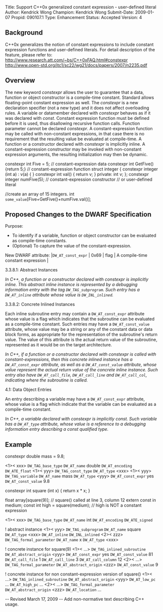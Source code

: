 Title:       Support C++0x generalized constant expression - user-defined literal
Author:      Kendrick Wong
Champion:    Kendrick Wong
Submit-Date: 2009-01-07
Propid:      090107.1
Type:        Enhancement
Status:      Accepted
Version:     4

Background
----------

C++0x generalizes the notion of constant expressions to include
constant expression functions and user-defined literals.
For detail description of the feature, please refer to:
http://www.research.att.com/~bs/C++0xFAQ.html#constexpr
http://www.open-std.org/jtc1/sc22/wg21/docs/papers/2007/n2235.pdf

Overview
--------

The new keyword *constexpr* allows the user to guarantee 
that a data, function or object constructor is a compile-time 
constant.  Standard allows floating-point constant expression 
as well. The *constexpr* is a new declaration specifier 
(not a new type) and it does not affect overloading rules.  A 
variable or datamember declared with *constexpr* behaves 
as if it was declared with *const*. Constant expression 
function must be defined before it is used, thus disallowing 
recursive function calls. Function parameter cannot be declared
*constexpr*. A constant-expression function may be called
with non-constant expressions, in that case there is no 
requirement that the resulting value be evaluated at compile-time. 
A function or a constructor declared with *constexpr* is
implicitly inline. A constant-expression constructor may be invoked 
with non-constant expression arguments, the resulting initialization
may then be dynamic.

  constexpr int Five = 5;               // constant-expression data
  constexpr int GetFive() {return 5;}   // constant-expression function
  struct integer {
    constexpr integer (int a) : v(a) { }
    constexpr int val() { return v; }
  private:
    int v;
  };
  constexpr integer numFive(5);         // constant-expression constructor
                                        // or user-defined literal

  //create an array of 15 integers.
  int `some_value`[Five+GetFive()+numFive.val()];

Proposed Changes to the DWARF Specification
-------------------------------------------

Purpose:
* To identify if a variable, function or object constructor can be 
  evaluated as compile-time constants.
* (Optional) To capture the value of the constant-expression.

New DWARF attribute:
|`DW_AT_const_expr` | 0x69 | flag | A compile-time constant expression |

3.3.8.1: Abstract Instances

*In C++, a function or a constructor declared with constexpr is 
implicitly inline. This abstract inline instance is represented by 
a debugging information entry with the tag `DW_TAG_subprogram`. Such 
entry has a `DW_AT_inline` attribute whose value is `DW_INL_inlined`.*

3.3.8.2: Concrete Inlined Instances

Each inline subroutine entry may contain a `DW_AT_const_expr` attribute 
whose value is a flag which indicates that the subroutine can be 
evaluated as a compile-time constant. Such entries may have a 
`DW_AT_const_value` attribute, whose value may be a string or any of 
the constant data or data block forms, as appropriate for the 
representation of the subroutine's return value. The value of this 
attribute is the actual return value of the subroutine, represented
as it would be on the target architecture.

*In C++, if a function or a constructor declared with constexpr 
is called with constant-expressions, then this concrete inlined 
instance has a `DW_AT_const_expr` attribute, as well as a `DW_AT_const_value` 
attribute, whose value represent the actual return value of the 
concrete inline instance. Such entry also have `DW_AT_call_file`, 
`DW_AT_call_line` and `DW_AT_call_col`, indicating where the subroutine 
is called.*


4.1: Data Object Entries

An entry describing a variable may have a `DW_AT_const_expr` attribute,
 whose value is a flag which indicate that the variable can be evaluated 
as a compile-time constant.

*In C++, a variable declared with constexpr is implicitly const. Such 
variable has a `DW_AT_type` attribute, whose value is a reference to a 
debugging information entry describing a const qualified type.*

Example
-------
 
constexpr double mass = 9.8;

&lt;1&gt;&lt;  xxx&gt;      `DW_TAG_base_type`
                `DW_AT_name`                  double
                `DW_AT_encoding`              `DW_ATE_float`
&lt;1&gt;&lt;  yyy&gt;      `DW_TAG_const_type`
                `DW_AT_type`                  &lt;xxx&gt;
&lt;1&gt;&lt;  yyy&gt;      `DW_TAG_variable`
                `DW_AT_name`                  mass
                `DW_AT_type`                  &lt;yyy&gt;
                `DW_AT_const_expr`            yes
                `DW_AT_const_value`           9.8

constexpr int square (int x) { return x * x; }

float array[square(9)];           // square() called at line 3, column 12
extern const in medium;
const int high = square(medium);  // high is NOT a constant expression

&lt;1&gt;&lt;  xxx&gt;      `DW_TAG_base_type`
                `DW_AT_name`                  int
                `DW_AT_encoding`              `DW_ATE_signed`

! abstract instance
&lt;1&gt;&lt;  yyy&gt;      `DW_TAG_subprogram`
                `DW_AT_name`                  square
                `DW_AT_type`                  &lt;xxx&gt;
                `DW_AT_inline`                `DW_INL_inlined`
&lt;2&gt;&lt;  zzz&gt;      `DW_TAG_formal_parameter`
                `DW_AT_name`                  x
                `DW_AT_type`                  &lt;xxx&gt;
 
! concrete instance for square(9)
&lt;1&gt;&lt;  ...&gt;      `DW_TAG_inlined_subroutine`
                `DW_AT_abstract_origin`       &lt;yyy&gt;
                `DW_AT_const_expr`            yes
                `DW_AT_const_value`           81
                `DW_AT_call_file`             1
                `DW_AT_call_line`             3
                `DW_AT_call_column`           12
&lt;2&gt;&lt;  ...&gt;      `DW_TAG_formal_parameter`
                `DW_AT_abstract_origin`       &lt;zzz&gt;
                `DW_AT_const_value`           9

! concrete instance for non constant-expression version of square()
&lt;1&gt;&lt;  ...&gt;      `DW_TAG_inlined_subroutine`
                `DW_AT_abstract_origin`       &lt;yyy&gt;
                `DW_AT_low_pc`                ...
                `DW_AT_high_pc`               ...
&lt;2&gt;&lt;  ...&gt;      `DW_TAG_formal_parameter`
                `DW_AT_abstract_origin`       &lt;zzz&gt;
                `DW_AT_location`              ...

--
Revised March 17, 2009 -- Add non-normative text describing C++ usage.

 

 
